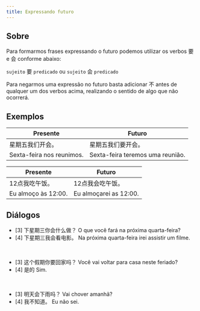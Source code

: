 ```yaml
---
title: Expressando futuro
---
```


## Sobre
Para formarmos frases expressando o futuro podemos utilizar os verbos 要 e 会 conforme abaixo:

`sujeito` 要 `predicado`
ou
`sujeito` 会 `predicado`

Para negarmos uma expressão no futuro basta adicionar 不 antes de qualquer um dos verbos acima, realizando o sentido de algo que não ocorrerá.

## Exemplos
| Presente                  | Futuro                           |
| ------------------------- | -------------------------------- |
| 星期五我们开会。                  | 星期五我们要开会。                        |
| Sexta-feira nos reunimos. | Sexta-feira teremos uma reunião. |

| Presente            | Futuro                 |
| ------------------- | ---------------------- |
| 12点我吃午饭。            | 12点我会吃午饭。              |
| Eu almoço às 12:00. | Eu almoçarei as 12:00. |

## Diálogos

- [3] 下星期三你会什么做？
      O que você fará na próxima quarta-feira?
- [4] 下星期三我会看电影。
      Na próxima quarta-feira irei assistir um filme.

<br>

- [3] 这个假期你要回家吗？
      Você vai voltar para casa neste feriado?
- [4] 是的
      Sim.

<br>

- [3] 明天会下雨吗？
      Vai chover amanhã?
- [4] 我不知道。
      Eu não sei.
